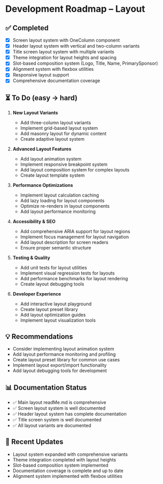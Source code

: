 # Development Roadmap – Layout

## ✅ Completed

- [x] Screen layout system with OneColumn component
- [x] Header layout system with vertical and two-column variants
- [x] Title screen layout system with multiple variants
- [x] Theme integration for layout heights and spacing
- [x] Slot-based composition system (Logo, Title, Name, PrimarySponsor)
- [x] Alignment system with flexbox utilities
- [x] Responsive layout support
- [x] Comprehensive documentation coverage

## ⏳ To Do (easy → hard)

1. **New Layout Variants**

   - Add three-column layout variants
   - Implement grid-based layout system
   - Add masonry layout for dynamic content
   - Create adaptive layout system

2. **Advanced Layout Features**

   - Add layout animation system
   - Implement responsive breakpoint system
   - Add layout composition system for complex layouts
   - Create layout template system

3. **Performance Optimizations**

   - Implement layout calculation caching
   - Add lazy loading for layout components
   - Optimize re-renders in layout components
   - Add layout performance monitoring

4. **Accessibility & SEO**

   - Add comprehensive ARIA support for layout regions
   - Implement focus management for layout navigation
   - Add layout description for screen readers
   - Ensure proper semantic structure

5. **Testing & Quality**

   - Add unit tests for layout utilities
   - Implement visual regression tests for layouts
   - Add performance benchmarks for layout rendering
   - Create layout debugging tools

6. **Developer Experience**
   - Add interactive layout playground
   - Create layout preset library
   - Add layout optimization guides
   - Implement layout visualization tools

## 💡 Recommendations

- Consider implementing layout animation system
- Add layout performance monitoring and profiling
- Create layout preset library for common use cases
- Implement layout export/import functionality
- Add layout debugging tools for development

## 📊 Documentation Status

- ✅ Main layout readMe.md is comprehensive
- ✅ Screen layout system is well documented
- ✅ Header layout system has complete documentation
- ✅ Title screen system is well documented
- ✅ All layout variants are documented

## 🔄 Recent Updates

- Layout system expanded with comprehensive variants
- Theme integration completed with layout heights
- Slot-based composition system implemented
- Documentation coverage is complete and up to date
- Alignment system implemented with flexbox utilities
